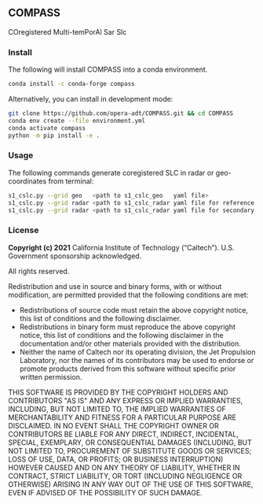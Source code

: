 ## COMPASS

COregistered Multi-temPorAl Sar Slc

### Install

The following will install COMPASS into a conda environment.

```bash
conda install -c conda-forge compass
```

Alternatively, you can install in development mode:

```bash
git clone https://github.com/opera-adt/COMPASS.git && cd COMPASS
conda env create --file environment.yml
conda activate compass
python -m pip install -e .
```


### Usage

The following commands generate coregistered SLC in radar or geo-coordinates from terminal:

```bash
s1_cslc.py --grid geo   <path to s1_cslc_geo   yaml file>
s1_cslc.py --grid radar <path to s1_cslc_radar yaml file for reference burst>
s1_cslc.py --grid radar <path to s1_cslc_radar yaml file for secondary burst>
```

### License
**Copyright (c) 2021** California Institute of Technology (“Caltech”). U.S. Government
sponsorship acknowledged.

All rights reserved.

Redistribution and use in source and binary forms, with or without modification, are permitted provided
that the following conditions are met:
* Redistributions of source code must retain the above copyright notice, this list of conditions and
the following disclaimer.
* Redistributions in binary form must reproduce the above copyright notice, this list of conditions
and the following disclaimer in the documentation and/or other materials provided with the
distribution.
* Neither the name of Caltech nor its operating division, the Jet Propulsion Laboratory, nor the
names of its contributors may be used to endorse or promote products derived from this software
without specific prior written permission.

THIS SOFTWARE IS PROVIDED BY THE COPYRIGHT HOLDERS AND CONTRIBUTORS "AS
IS" AND ANY EXPRESS OR IMPLIED WARRANTIES, INCLUDING, BUT NOT LIMITED TO,
THE IMPLIED WARRANTIES OF MERCHANTABILITY AND FITNESS FOR A PARTICULAR
PURPOSE ARE DISCLAIMED. IN NO EVENT SHALL THE COPYRIGHT OWNER OR
CONTRIBUTORS BE LIABLE FOR ANY DIRECT, INDIRECT, INCIDENTAL, SPECIAL,
EXEMPLARY, OR CONSEQUENTIAL DAMAGES (INCLUDING, BUT NOT LIMITED TO,
PROCUREMENT OF SUBSTITUTE GOODS OR SERVICES; LOSS OF USE, DATA, OR PROFITS;
OR BUSINESS INTERRUPTION) HOWEVER CAUSED AND ON ANY THEORY OF LIABILITY,
WHETHER IN CONTRACT, STRICT LIABILITY, OR TORT (INCLUDING NEGLIGENCE OR
OTHERWISE) ARISING IN ANY WAY OUT OF THE USE OF THIS SOFTWARE, EVEN IF
ADVISED OF THE POSSIBILITY OF SUCH DAMAGE.
